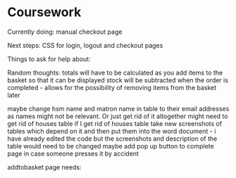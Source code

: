 # Coursework



Currently doing:
manual checkout page


Next steps:
CSS for login, logout and checkout pages


Things to ask for help about:


Random thoughts:
totals will have to be calculated as you add items to the basket so that it can be displayed
stock will be subtracted when the order is completed - allows for the possibility of removing items from the basket later

maybe change hsm name and matron name in table to their email addresses as names might not be relevant. Or just get rid of it altogether
might need to get rid of houses table
if I get rid of houses table take new screenshots of tables which depend on it and then put them into the word document - i have already edited the code but the screenshots and description of the table would need to be changed
maybe add pop up button to complete page in case someone presses it by accident



addtobasket page needs:
